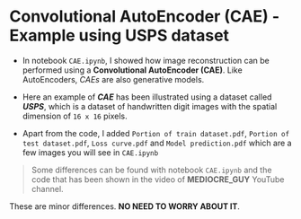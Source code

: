 # Convolutional AutoEncoder (CAE) - Example using USPS dataset

* In notebook `CAE.ipynb`, I showed how image reconstruction can be performed using a **Convolutional AutoEncoder (CAE)**. Like AutoEncoders, _CAEs_ are also generative models.

* Here an example of _**CAE**_ has been illustrated using a dataset called _**USPS**_, which is a dataset of handwritten digit images with the spatial dimension of `16 x 16` pixels.
 
* Apart from the code, I added `Portion of train dataset.pdf`, `Portion of test dataset.pdf`, `Loss curve.pdf` and `Model prediction.pdf` which are a few images you will see in `CAE.ipynb`

> Some differences can be found with notebook `CAE.ipynb` and the code that has been shown in the video of __MEDIOCRE_GUY__ YouTube channel.

These are minor differences. __NO NEED TO WORRY ABOUT IT__.
